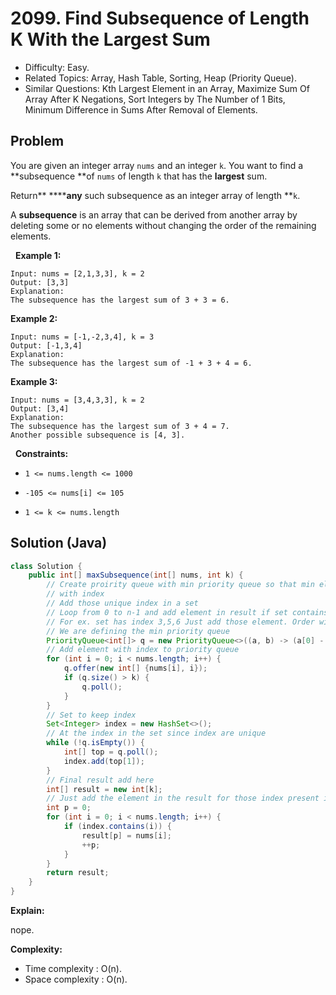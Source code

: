 # 2099. Find Subsequence of Length K With the Largest Sum

- Difficulty: Easy.
- Related Topics: Array, Hash Table, Sorting, Heap (Priority Queue).
- Similar Questions: Kth Largest Element in an Array, Maximize Sum Of Array After K Negations, Sort Integers by The Number of 1 Bits, Minimum Difference in Sums After Removal of Elements.

## Problem

You are given an integer array ```nums``` and an integer ```k```. You want to find a **subsequence **of ```nums``` of length ```k``` that has the **largest** sum.

Return** ******any** such subsequence as an integer array of length **```k```.

A **subsequence** is an array that can be derived from another array by deleting some or no elements without changing the order of the remaining elements.

 
**Example 1:**

```
Input: nums = [2,1,3,3], k = 2
Output: [3,3]
Explanation:
The subsequence has the largest sum of 3 + 3 = 6.
```

**Example 2:**

```
Input: nums = [-1,-2,3,4], k = 3
Output: [-1,3,4]
Explanation: 
The subsequence has the largest sum of -1 + 3 + 4 = 6.
```

**Example 3:**

```
Input: nums = [3,4,3,3], k = 2
Output: [3,4]
Explanation:
The subsequence has the largest sum of 3 + 4 = 7. 
Another possible subsequence is [4, 3].
```

 
**Constraints:**


	
- ```1 <= nums.length <= 1000```
	
- ```-105 <= nums[i] <= 105```
	
- ```1 <= k <= nums.length```



## Solution (Java)

```java
class Solution {
    public int[] maxSubsequence(int[] nums, int k) {
        // Create proirity queue with min priority queue so that min element will be removed first,
        // with index
        // Add those unique index in a set
        // Loop from 0 to n-1 and add element in result if set contains those index
        // For ex. set has index 3,5,6 Just add those element. Order will be maintained
        // We are defining the min priority queue
        PriorityQueue<int[]> q = new PriorityQueue<>((a, b) -> (a[0] - b[0]));
        // Add element with index to priority queue
        for (int i = 0; i < nums.length; i++) {
            q.offer(new int[] {nums[i], i});
            if (q.size() > k) {
                q.poll();
            }
        }
        // Set to keep index
        Set<Integer> index = new HashSet<>();
        // At the index in the set since index are unique
        while (!q.isEmpty()) {
            int[] top = q.poll();
            index.add(top[1]);
        }
        // Final result add here
        int[] result = new int[k];
        // Just add the element in the result for those index present in SET
        int p = 0;
        for (int i = 0; i < nums.length; i++) {
            if (index.contains(i)) {
                result[p] = nums[i];
                ++p;
            }
        }
        return result;
    }
}
```

**Explain:**

nope.

**Complexity:**

* Time complexity : O(n).
* Space complexity : O(n).
